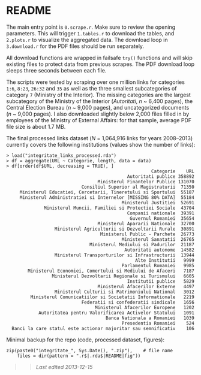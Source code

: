 # README

The main entry point is `0.scrape.r`. Make sure to review the opening parameters. This will trigger `1.tables.r` to download the tables, and `2.plots.r` to visualize the aggregated data. The download loop in `3.download.r` for the PDF files should be run separately.

All download functions are wrapped in failsafe `try()` functions and will skip existing files to protect data from previous scrapes. The PDF download loop sleeps three seconds between each file.

The scripts were tested by scraping over one million links for categories `1:6`, `8:23`, `26:32` and `35` as well as the three smallest subcategories of category `7` (Ministry of the Interior). The missing categories are the largest subcategory of the Ministry of the Interior (_Autoritati_, _n_ ~ 6,400 pages), the Central Election Bureau (_n_ ~ 9,000 pages), and uncategorized documents (_n_ ~ 9,000 pages). I also downloaded slightly below 2,000 files filled in by employees of the Ministry of External Affairs: for that sample, average PDF file size is about 1.7 MB.

The final processed links dataset (_N_ = 1,064,916 links for years 2008–2013) currently covers the following institutions (values show the number of links):

    > load("integritate_links_processed.rda")
    > df = aggregate(URL ~ Categorie, length, data = data)
    > df[order(df$URL, decreasing = TRUE), ]
                                                          Categorie    URL
                                                 Autoritati publice 358892
                                      Ministerul Finantelor Publice 131070
                                Consiliul Superior al Magistraturii  71350
         Ministerul Educatiei, Cercetarii, Tineretului si Sportului  55187
         Ministerul Administratiei si Internelor [MISSING 80% DATA]  55184
                                               Ministerul Justitiei  52691
                  Ministerul Muncii, Familiei si Protectiei Sociale  43704
                                                 Companii nationale  39391
                                                  Guvernul Romaniei  35654
                                      Ministerul Apararii Nationale  32700
                      Ministerul Agriculturii si Dezvoltarii Rurale  30891
                                       Ministerul Public - Parchete  26773
                                               Ministerul Sanatatii  26765
                                   Ministerul Mediului si Padurilor  21187
                                                Autoritati autonome  14582
                      Ministerul Transporturilor si Infrastructurii  13944
                                                    Alte Institutii   9999
                                               Parlamentul Romaniei   9985
            Ministerul Economiei, Comertului si Mediului de Afaceri   7187
                     Ministerul Dezvoltarii Regionale si Turismului   6605
                                                 Institutii publice   5829
                                      Ministerul Afacerilor Externe   4497
                      Ministerul Culturii si Patrimoniului National   3012
             Ministerul Comunicatiilor si Societatii Informationale   2219
                                Federatii si confederatii sindicale   1656
                                     Ministerul Afacerilor Europene   1202
                Autoritatea pentru Valorificarea Activelor Statului   1091
                                         Banca Nationala a Romaniei   1039
                                               Presedentia Romaniei    524
      Banci la care statul este actionar majoritar sau semnificativ    106

Minimal backup for the repo (code, processed dataset, figures):

    zip(paste0("integritate_", Sys.Date(), ".zip"),    # file name
        files = dir(pattern = ".r$|.rda$|README|fig"))

> > _Last edited 2013-12-15_
